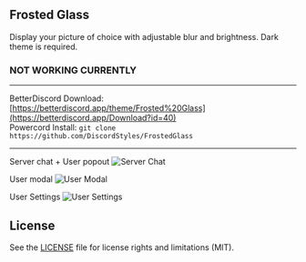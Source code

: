 ## Frosted Glass
Display your picture of choice with adjustable blur and brightness. Dark theme is required.

### NOT WORKING CURRENTLY

- - -
BetterDiscord Download: [https://betterdiscord.app/theme/Frosted%20Glass](https://betterdiscord.app/Download?id=40)  
Powercord Install: `git clone https://github.com/DiscordStyles/FrostedGlass`
- - -

Server chat + User popout
![Server Chat](https://i.imgur.com/Gr8JJAv.jpg)

User modal
![User Modal](https://i.imgur.com/xnUQ1Ek.jpg)

User Settings
![User Settings](https://i.imgur.com/qfMW8HI.jpg)

## License

See the [LICENSE](https://github.com/DiscordStyles/FrostedGlass/blob/master/LICENSE.md) file for license rights and limitations (MIT).
